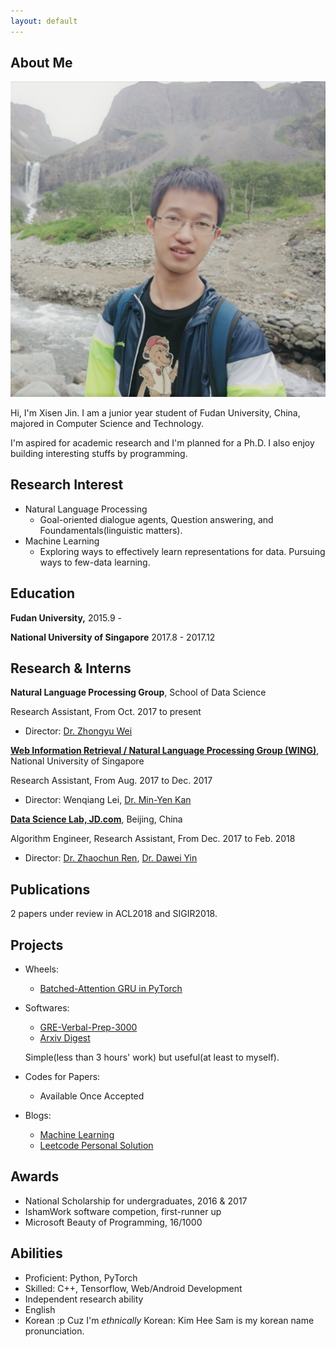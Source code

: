 ```yaml
---
layout: default
---
```


## About Me

<img class="profile-picture" src="self.jpg">

Hi, I'm Xisen Jin. I am a junior year student of Fudan University, China, majored in Computer Science and Technology.

I'm aspired for academic research and I'm planned for a Ph.D. I also enjoy building interesting stuffs by programming.

## Research Interest

- Natural Language Processing
    - Goal-oriented dialogue agents, Question answering, and Foundamentals(linguistic matters).
- Machine Learning
    - Exploring ways to effectively learn representations for data. Pursuing ways to few-data learning.

## Education

<b>Fudan University,</b> 2015.9 -

<b>National University of Singapore</b> 2017.8 - 2017.12

## Research & Interns

<b>Natural Language Processing Group</b>, School of Data Science

Research Assistant, From Oct. 2017 to present

  - Director: [Dr. Zhongyu Wei](https://wei-zhongyu.github.io/)

<b>[Web Information Retrieval / Natural Language Processing Group (WING)](http://wing.comp.nus.edu.sg/)</b>, National University of Singapore

Research Assistant, From Aug. 2017 to Dec. 2017
- Director: Wenqiang Lei, [Dr. Min-Yen Kan](http://www.comp.nus.edu.sg/~kanmy/)


<b>[Data Science Lab, JD.com](http://datascience.jd.com)</b>, Beijing, China

Algorithm Engineer, Research Assistant, From Dec. 2017 to Feb. 2018
- Director: [Dr. Zhaochun Ren](https://sites.google.com/site/zren87/), [Dr. Dawei Yin](http://www.yindawei.com/)


## Publications

2 papers under review in ACL2018 and SIGIR2018. 

## Projects
- Wheels: 
    - [Batched-Attention GRU in PyTorch](https://github.com/AuCson/PyTorch-Batch-Attention-Seq2seq)

- Softwares: 
    - [GRE-Verbal-Prep-3000](https://github.com/AuCson/GRE-3000-Memory-Helper)
    - [Arxiv Digest](https://aucson.github.io/arxiv_digest.html)
    
    Simple(less than 3 hours' work) but useful(at least to myself).

- Codes for Papers:
    - Available Once Accepted

- Blogs:
    - [Machine Learning](https://aucson.github.io/ml-techblog/)
    - [Leetcode Personal Solution](https://aucson.gitbooks.io/leetcode-rec/content/)


## Awards
- National Scholarship for undergraduates, 2016 & 2017
- IshamWork software competion, first-runner up
- Microsoft Beauty of Programming, 16/1000

## Abilities
- Proficient: Python, PyTorch
- Skilled: C++, Tensorflow, Web/Android Development
- Independent research ability
- English
- Korean :p Cuz I'm *ethnically* Korean: Kim Hee Sam is my korean name pronunciation. 
